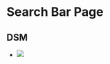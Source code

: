 <!-- @format -->

# Search Bar Page

## DSM
* ![](https://ultimaker.invisionapp.com/dsm/ultimaker/ultimaker-com/asset/components/)
